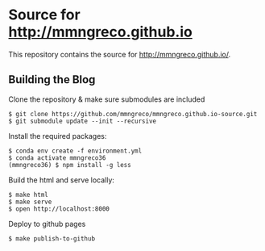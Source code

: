 # Source for http://mmngreco.github.io

This repository contains the source for http://mmngreco.github.io/.

## Building the Blog

Clone the repository & make sure submodules are included

```
$ git clone https://github.com/mmngreco/mmngreco.github.io-source.git
$ git submodule update --init --recursive
```

Install the required packages:

```
$ conda env create -f environment.yml
$ conda activate mmngreco36
(mmngreco36) $ npm install -g less
```

Build the html and serve locally:

```
$ make html
$ make serve
$ open http://localhost:8000
```

Deploy to github pages

```
$ make publish-to-github
```

